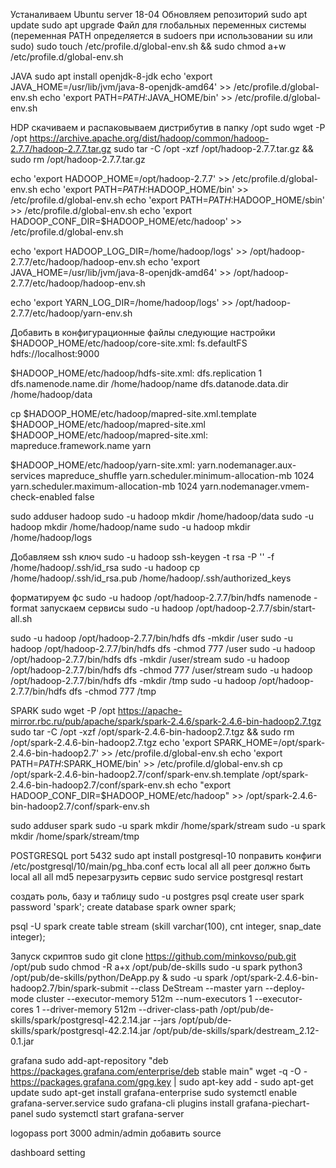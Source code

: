 Устаналиваем Ubuntu server 18-04
Обновляем репозиторий
sudo apt update
sudo apt upgrade
Файл для глобальных переменных системы (переменная PATH определяется в sudoers при использовании su или sudo)
sudo touch /etc/profile.d/global-env.sh && sudo chmod a+w /etc/profile.d/global-env.sh

JAVA
sudo apt install openjdk-8-jdk
echo 'export JAVA_HOME=/usr/lib/jvm/java-8-openjdk-amd64' >> /etc/profile.d/global-env.sh
echo 'export PATH=$PATH:$JAVA_HOME/bin' >> /etc/profile.d/global-env.sh 

HDP
скачиваем и распаковываем дистрибутив в папку /opt
sudo wget -P /opt https://archive.apache.org/dist/hadoop/common/hadoop-2.7.7/hadoop-2.7.7.tar.gz
sudo tar -C /opt -xzf /opt/hadoop-2.7.7.tar.gz && sudo rm /opt/hadoop-2.7.7.tar.gz

echo 'export HADOOP_HOME=/opt/hadoop-2.7.7' >> /etc/profile.d/global-env.sh
echo 'export PATH=$PATH:$HADOOP_HOME/bin' >> /etc/profile.d/global-env.sh
echo 'export PATH=$PATH:$HADOOP_HOME/sbin' >> /etc/profile.d/global-env.sh
echo 'export HADOOP_CONF_DIR=$HADOOP_HOME/etc/hadoop' >> /etc/profile.d/global-env.sh

echo 'export HADOOP_LOG_DIR=/home/hadoop/logs' >> /opt/hadoop-2.7.7/etc/hadoop/hadoop-env.sh
echo 'export JAVA_HOME=/usr/lib/jvm/java-8-openjdk-amd64' >> /opt/hadoop-2.7.7/etc/hadoop/hadoop-env.sh

echo 'export YARN_LOG_DIR=/home/hadoop/logs' >> /opt/hadoop-2.7.7/etc/hadoop/yarn-env.sh

Добавить в конфигурационные файлы следующие настройки
$HADOOP_HOME/etc/hadoop/core-site.xml:
<configuration>
    <property>
        <name>fs.defaultFS</name>
        <value>hdfs://localhost:9000</value>
    </property>
</configuration>

$HADOOP_HOME/etc/hadoop/hdfs-site.xml:
<configuration>
    <property>
        <name>dfs.replication</name>
        <value>1</value>
    </property>
    <property>
        <name>dfs.namenode.name.dir</name>
        <value>/home/hadoop/name</value>
    </property>
    <property>
        <name>dfs.datanode.data.dir</name>
        <value>/home/hadoop/data</value>
    </property>
</configuration>

cp $HADOOP_HOME/etc/hadoop/mapred-site.xml.template $HADOOP_HOME/etc/hadoop/mapred-site.xml
$HADOOP_HOME/etc/hadoop/mapred-site.xml:
<configuration>
    <property>
        <name>mapreduce.framework.name</name>
        <value>yarn</value>
    </property>
</configuration>

$HADOOP_HOME/etc/hadoop/yarn-site.xml:
<configuration>
    <property>
        <name>yarn.nodemanager.aux-services</name>
        <value>mapreduce_shuffle</value>
    </property>
    <property>
        <name>yarn.scheduler.minimum-allocation-mb</name>
        <value>1024</value>
    </property>
    <property>
        <name>yarn.scheduler.maximum-allocation-mb</name>
        <value>1024</value>
    </property>
    <property>
        <name>yarn.nodemanager.vmem-check-enabled</name>
        <value>false</value>
    </property>
</configuration>

sudo adduser hadoop
sudo -u hadoop mkdir /home/hadoop/data
sudo -u hadoop mkdir /home/hadoop/name
sudo -u hadoop mkdir /home/hadoop/logs

Добавляем ssh ключ
sudo -u hadoop ssh-keygen -t rsa -P '' -f /home/hadoop/.ssh/id_rsa
sudo -u hadoop cp /home/hadoop/.ssh/id_rsa.pub /home/hadoop/.ssh/authorized_keys

форматируем фс
sudo -u hadoop /opt/hadoop-2.7.7/bin/hdfs namenode -format
запускаем сервисы
sudo -u hadoop /opt/hadoop-2.7.7/sbin/start-all.sh

sudo -u hadoop /opt/hadoop-2.7.7/bin/hdfs dfs -mkdir /user
sudo -u hadoop /opt/hadoop-2.7.7/bin/hdfs dfs -chmod 777 /user
sudo -u hadoop /opt/hadoop-2.7.7/bin/hdfs dfs -mkdir /user/stream
sudo -u hadoop /opt/hadoop-2.7.7/bin/hdfs dfs -chmod 777 /user/stream
sudo -u hadoop /opt/hadoop-2.7.7/bin/hdfs dfs -mkdir /tmp
sudo -u hadoop /opt/hadoop-2.7.7/bin/hdfs dfs -chmod 777 /tmp

SPARK
sudo wget -P /opt https://apache-mirror.rbc.ru/pub/apache/spark/spark-2.4.6/spark-2.4.6-bin-hadoop2.7.tgz
sudo tar -C /opt -xzf /opt/spark-2.4.6-bin-hadoop2.7.tgz && sudo rm /opt/spark-2.4.6-bin-hadoop2.7.tgz
echo 'export SPARK_HOME=/opt/spark-2.4.6-bin-hadoop2.7' >> /etc/profile.d/global-env.sh
echo 'export PATH=$PATH:$SPARK_HOME/bin' >> /etc/profile.d/global-env.sh
cp /opt/spark-2.4.6-bin-hadoop2.7/conf/spark-env.sh.template /opt/spark-2.4.6-bin-hadoop2.7/conf/spark-env.sh
echo "export HADOOP_CONF_DIR=$HADOOP_HOME/etc/hadoop" >> /opt/spark-2.4.6-bin-hadoop2.7/conf/spark-env.sh

sudo adduser spark
sudo -u spark mkdir /home/spark/stream
sudo -u spark mkdir /home/spark/stream/tmp

POSTGRESQL
port 5432
sudo apt install postgresql-10
поправить конфиги
/etc/postgresql/10/main/pg_hba.conf
есть
local   all             all                                     peer
должно быть
local   all             all                                     md5
перезагрузить сервис
sudo service postgresql restart

создать роль, базу и таблицу
sudo -u postgres psql
create user spark password 'spark';
create database spark owner spark;

psql -U spark
create table stream (skill varchar(100), cnt integer, snap_date integer);

Запуск скриптов
sudo git clone https://github.com/minkovso/pub.git /opt/pub
sudo chmod -R a+x /opt/pub/de-skills
sudo -u spark python3 /opt/pub/de-skills/python/DeApp.py &
sudo -u spark /opt/spark-2.4.6-bin-hadoop2.7/bin/spark-submit --class DeStream --master yarn --deploy-mode cluster --executor-memory 512m --num-executors 1 --executor-cores 1 --driver-memory 512m --driver-class-path /opt/pub/de-skills/spark/postgresql-42.2.14.jar --jars /opt/pub/de-skills/spark/postgresql-42.2.14.jar /opt/pub/de-skills/spark/destream_2.12-0.1.jar

grafana
sudo add-apt-repository "deb https://packages.grafana.com/enterprise/deb stable main"
wget -q -O - https://packages.grafana.com/gpg.key | sudo apt-key add -
sudo apt-get update
sudo apt-get install grafana-enterprise
sudo systemctl enable grafana-server.service
sudo grafana-cli plugins install grafana-piechart-panel
sudo systemctl start grafana-server

logopass
port 3000
admin/admin
добавить source

dashboard setting


